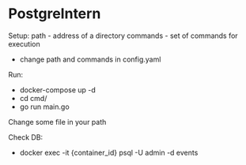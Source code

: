 # PostgreIntern

Setup:
path - address of a directory
commands - set of commands for execution
  - change path and commands in config.yaml

Run:
- docker-compose up -d 
- cd cmd/
- go run main.go

Change some file in your path

Check DB: 
- docker exec -it {container_id} psql -U admin -d events

  
 
